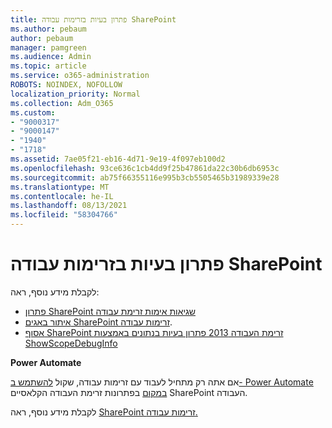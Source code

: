 ```yaml
---
title: פתרון בעיות בזרימות עבודה SharePoint
ms.author: pebaum
author: pebaum
manager: pamgreen
ms.audience: Admin
ms.topic: article
ms.service: o365-administration
ROBOTS: NOINDEX, NOFOLLOW
localization_priority: Normal
ms.collection: Adm_O365
ms.custom:
- "9000317"
- "9000147"
- "1940"
- "1718"
ms.assetid: 7ae05f21-eb16-4d71-9e19-4f097eb100d2
ms.openlocfilehash: 93ce636c1cb4dd9f25b47861da22c30b6db6953c
ms.sourcegitcommit: ab75f66355116e995b3cb5505465b31989339e28
ms.translationtype: MT
ms.contentlocale: he-IL
ms.lasthandoff: 08/13/2021
ms.locfileid: "58304766"
---
```

# <a name="troubleshoot-workflows-in-sharepoint"></a>פתרון בעיות בזרימות עבודה SharePoint

לקבלת מידע נוסף, ראה:

- [פתרון SharePoint שגיאות אימות זרימת עבודה](https://docs.microsoft.com/sharepoint/dev/general-development/troubleshooting-sharepoint-server-workflow-validation-errors-in-visio)
- [איתור באגים SharePoint זרימות עבודה](https://docs.microsoft.com/sharepoint/dev/general-development/debugging-sharepoint-server-workflows).
- [אסוף SharePoint זרימת העבודה 2013 פתרון בעיות בנתונים באמצעות ShowScopeDebugInfo](https://docs.microsoft.com/sharepoint/troubleshoot/workflows/gather-workflow-data)

**Power Automate**

אם אתה רק מתחיל לעבוד עם זרימות עבודה, שקול [להשתמש ב- Power Automate במקום](https://docs.microsoft.com/power-automate/modern-approvals) בפתרונות זרימת העבודה הקלאסיים SharePoint העבודה.

לקבלת מידע נוסף, ראה [SharePoint זרימות עבודה.](https://docs.microsoft.com/alchemyinsights/sharepoint-workflows-retiring)

